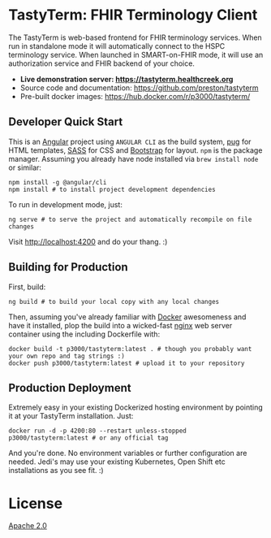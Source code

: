 # TastyTerm: FHIR Terminology Client

The TastyTerm is web-based frontend for FHIR terminology services. When run in standalone mode it will automatically connect to the HSPC terminology service. When launched in SMART-on-FHIR mode, it will use an authorization service and FHIR backend of your choice.

* **Live demonstration server: https://tastyterm.healthcreek.org**
* Source code and documentation: https://github.com/preston/tastyterm
* Pre-built docker images: https://hub.docker.com/r/p3000/tastyterm/

## Developer Quick Start

This is an [Angular](https://angular.io) project using `ANGULAR CLI` as the build system, [pug](https://pugjs.org/api/getting-started.html) for HTML templates, [SASS](http://sass-lang.com) for CSS and [Bootstrap](http://getbootstrap.com/) for layout. `npm` is the package manager. Assuming you already have node installed via `brew install node` or similar:

	npm install -g @angular/cli
	npm install # to install project development dependencies

To run in development mode, just:

	ng serve # to serve the project and automatically recompile on file changes

Visit [http://localhost:4200](http://localhost:4200) and do your thang. :)

## Building for Production

First, build:

	ng build # to build your local copy with any local changes

Then, assuming you've already familiar with [Docker](https://www.docker.com) awesomeness and have it installed, plop the build into a wicked-fast [nginx](http://nginx.org) web server container using the including Dockerfile with:

	docker build -t p3000/tastyterm:latest . # though you probably want your own repo and tag strings :)
	docker push p3000/tastyterm:latest # upload it to your repository

## Production Deployment

Extremely easy in your existing Dockerized hosting environment by pointing it at your TastyTerm installation. Just:

	docker run -d -p 4200:80 --restart unless-stopped p3000/tastyterm:latest # or any official tag

And you're done. No environment variables or further configuration are needed. Jedi's may use your existing Kubernetes, Open Shift etc installations as you see fit. :)


# License

[Apache 2.0](https://www.apache.org/licenses/LICENSE-2.0)

